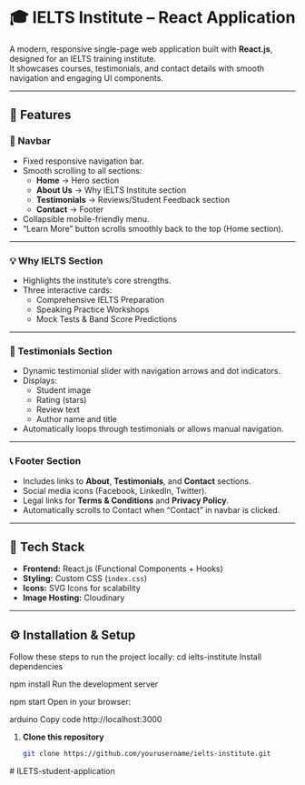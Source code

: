 # 🎓 IELTS Institute – React Application

A modern, responsive single-page web application built with **React.js**, designed for an IELTS training institute.  
It showcases courses, testimonials, and contact details with smooth navigation and engaging UI components.

---

## 🚀 Features

### 🧭 Navbar
- Fixed responsive navigation bar.
- Smooth scrolling to all sections:
  - **Home** → Hero section
  - **About Us** → Why IELTS Institute section
  - **Testimonials** → Reviews/Student Feedback section
  - **Contact** → Footer
- Collapsible mobile-friendly menu.
- “Learn More” button scrolls smoothly back to the top (Home section).

---

### 💡 Why IELTS Section
- Highlights the institute’s core strengths.
- Three interactive cards:
  - Comprehensive IELTS Preparation
  - Speaking Practice Workshops
  - Mock Tests & Band Score Predictions

---

### 🌟 Testimonials Section
- Dynamic testimonial slider with navigation arrows and dot indicators.
- Displays:
  - Student image
  - Rating (stars)
  - Review text
  - Author name and title
- Automatically loops through testimonials or allows manual navigation.

---

### 📞 Footer Section
- Includes links to **About**, **Testimonials**, and **Contact** sections.
- Social media icons (Facebook, LinkedIn, Twitter).
- Legal links for **Terms & Conditions** and **Privacy Policy**.
- Automatically scrolls to Contact when “Contact” in navbar is clicked.

---

## 🧩 Tech Stack

- **Frontend:** React.js (Functional Components + Hooks)
- **Styling:** Custom CSS (`index.css`)
- **Icons:** SVG Icons for scalability
- **Image Hosting:** Cloudinary

---

## ⚙️ Installation & Setup

Follow these steps to run the project locally:
cd ielts-institute
Install dependencies


npm install
Run the development server


npm start
Open in your browser:

arduino
Copy code
http://localhost:3000

1. **Clone this repository**
   ```bash
   git clone https://github.com/yourusername/ielts-institute.git
#   I L E T S - s t u d e n t - a p p l i c a t i o n  
 
